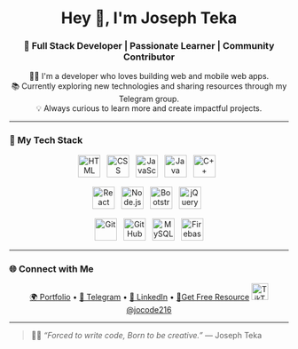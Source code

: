 <h1 align="center">Hey 👋, I'm Joseph Teka</h1>
<h3 align="center">🚀 Full Stack Developer | Passionate Learner | Community Contributor</h3>

<p align="center">
  👨‍💻 I'm a developer who loves building web and mobile web apps.<br>
  📚 Currently exploring new technologies and sharing resources through my Telegram group.<br>
  💡 Always curious to learn more and create impactful projects.
</p>

---

### 🧠 My Tech Stack

<p align="center">
  <!-- Languages -->
  <img src="https://cdn.jsdelivr.net/gh/devicons/devicon/icons/html5/html5-original.svg" title="HTML5" alt="HTML" width="40" height="40"/>&nbsp;&nbsp;
  <img src="https://cdn.jsdelivr.net/gh/devicons/devicon/icons/css3/css3-original.svg" title="CSS3" alt="CSS" width="40" height="40"/>&nbsp;&nbsp;
  <img src="https://cdn.jsdelivr.net/gh/devicons/devicon/icons/javascript/javascript-original.svg" title="JavaScript" alt="JavaScript" width="40" height="40"/>&nbsp;&nbsp;
  <img src="https://cdn.jsdelivr.net/gh/devicons/devicon/icons/java/java-original.svg" title="Java" alt="Java" width="40" height="40"/>&nbsp;&nbsp;
  <img src="https://cdn.jsdelivr.net/gh/devicons/devicon/icons/cplusplus/cplusplus-original.svg" title="C++" alt="C++" width="40" height="40"/>&nbsp;&nbsp;
</p>
<p align="center">
  <!-- Frameworks -->
  <img src="https://cdn.jsdelivr.net/gh/devicons/devicon/icons/react/react-original.svg" title="React" alt="React" width="40" height="40"/>&nbsp;&nbsp;
  <img src="https://cdn.jsdelivr.net/gh/devicons/devicon/icons/nodejs/nodejs-original.svg" title="Node.js" alt="Node.js" width="40" height="40"/>&nbsp;&nbsp;
  <img src="https://cdn.jsdelivr.net/gh/devicons/devicon/icons/bootstrap/bootstrap-original.svg" title="Bootstrap" alt="Bootstrap" width="40" height="40"/>&nbsp;&nbsp;
  <img src="https://cdn.jsdelivr.net/gh/devicons/devicon/icons/jquery/jquery-original.svg" title="jQuery" alt="jQuery" width="40" height="40"/>&nbsp;&nbsp;
</p>
<p align="center">
  <!-- Tools & DB -->
  <img src="https://cdn.jsdelivr.net/gh/devicons/devicon/icons/git/git-original.svg" title="Git" alt="Git" width="40" height="40"/>&nbsp;&nbsp;
  <img src="https://cdn.jsdelivr.net/gh/devicons/devicon/icons/github/github-original.svg" title="GitHub" alt="GitHub" width="40" height="40"/>&nbsp;&nbsp;
  <img src="https://cdn.jsdelivr.net/gh/devicons/devicon/icons/mysql/mysql-original.svg" title="MySQL" alt="MySQL" width="40" height="40"/>&nbsp;&nbsp;
  <img src="https://cdn.jsdelivr.net/gh/devicons/devicon/icons/firebase/firebase-plain.svg" title="Firebase" alt="Firebase" width="40" height="40"/>
</p>

---

### 🌐 Connect with Me

<p align="center">
  <a href="https://josteka.netlify.app/" target="_blank">🌍 Portfolio</a> •
  <a href="https://t.me/josephteka" target="_blank">💬 Telegram</a> •
  <a href="https://www.linkedin.com/in/joseph-teka-271661309" target="_blank">👔 LinkedIn</a> •
  <a href="https://t.me/codesprin" target="_blank">👥Get Free Resource</a>
  <a href="https://www.tiktok.com/@jocode216" target="_blank">
  <img src="https://cdn.jsdelivr.net/gh/simple-icons/simple-icons/icons/tiktok.svg" alt="TikTok" width="30" height="30"/> @jocode216
</a>

</p>

---

> 🧑‍💻 _“Forced to write code, Born to be creative.”_ — Joseph Teka
